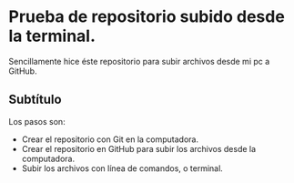 # Prueba de repositorio subido desde la terminal.

Sencillamente hice éste repositorio para subir archivos desde mi pc a GitHub.

## Subtítulo

Los pasos son:
* Crear el repositorio con Git en la computadora.
* Crear el repositorio en GitHub para subir los archivos desde la computadora.
* Subir los archivos con línea de comandos, o terminal.
